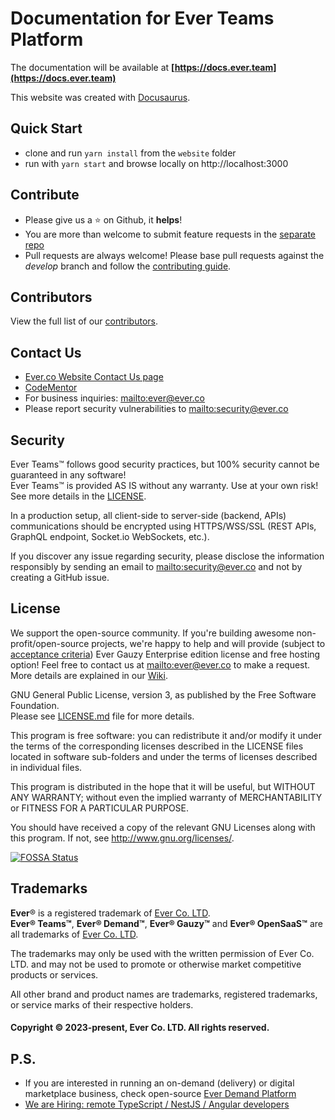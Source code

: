 # Documentation for Ever Teams Platform

The documentation will be available at **[https://docs.ever.team](https://docs.ever.team)**

This website was created with [Docusaurus](https://docusaurus.io).

## Quick Start

- clone and run `yarn install` from the `website` folder
- run with `yarn start` and browse locally on http://localhost:3000

## Contribute

-   Please give us a :star: on Github, it **helps**!
-   You are more than welcome to submit feature requests in the [separate repo](https://github.com/ever-co/feature-requests/issues)
-   Pull requests are always welcome! Please base pull requests against the _develop_ branch and follow the [contributing guide](.github/CONTRIBUTING.md).

## Contributors

View the full list of our [contributors](https://github.com/ever-co/ever-teams-docs/graphs/contributors).

## Contact Us

-   [Ever.co Website Contact Us page](https://ever.co/contacts)
-   [CodeMentor](https://www.codementor.io/evereq)
-   For business inquiries: <mailto:ever@ever.co>
-   Please report security vulnerabilities to <mailto:security@ever.co>

## Security

Ever Teams™ follows good security practices, but 100% security cannot be guaranteed in any software!  
Ever Teams™ is provided AS IS without any warranty. Use at your own risk!  
See more details in the [LICENSE](LICENSE.md).

In a production setup, all client-side to server-side (backend, APIs) communications should be encrypted using HTTPS/WSS/SSL (REST APIs, GraphQL endpoint, Socket.io WebSockets, etc.).

If you discover any issue regarding security, please disclose the information responsibly by sending an email to <mailto:security@ever.co> and not by creating a GitHub issue.

## License

We support the open-source community. If you're building awesome non-profit/open-source projects, we're happy to help and will provide (subject to [acceptance criteria](https://github.com/ever-co/ever-gauzy/wiki/Free-license-and-hosting-for-Non-profit-and-Open-Source-projects)) Ever Gauzy Enterprise edition license and free hosting option! Feel free to contact us at <mailto:ever@ever.co> to make a request. More details are explained in our [Wiki](https://github.com/ever-co/ever-gauzy/wiki/Free-license-and-hosting-for-Non-profit-and-Open-Source-projects).

GNU General Public License, version 3, as published by the Free Software Foundation.  
Please see [LICENSE.md](LICENSE.md) file for more details.

This program is free software: you can redistribute it and/or modify it under the terms of the corresponding licenses described in the LICENSE files located in software sub-folders and under the terms of licenses described in individual files.

This program is distributed in the hope that it will be useful, but WITHOUT ANY WARRANTY; without even the implied warranty of MERCHANTABILITY or FITNESS FOR A PARTICULAR PURPOSE.

You should have received a copy of the relevant GNU Licenses along with this program. If not, see http://www.gnu.org/licenses/.

[![FOSSA Status](https://app.fossa.io/api/projects/git%2Bgithub.com%2Fever-co%2Fever-teams-docs.svg?type=large)](https://app.fossa.io/projects/git%2Bgithub.com%2Fever-co%2Fever-teams-docs?ref=badge_large)

## Trademarks

**Ever**® is a registered trademark of [Ever Co. LTD](https://ever.co).  
**Ever® Teams™**, **Ever® Demand™**, **Ever® Gauzy™** and **Ever® OpenSaaS™** are all trademarks of [Ever Co. LTD](https://ever.co).

The trademarks may only be used with the written permission of Ever Co. LTD. and may not be used to promote or otherwise market competitive products or services.

All other brand and product names are trademarks, registered trademarks, or service marks of their respective holders.

#### Copyright © 2023-present, Ever Co. LTD. All rights reserved.

## P.S.

-   If you are interested in running an on-demand (delivery) or digital marketplace business, check open-source [Ever Demand Platform](https://github.com/ever-co/ever-demand)
-   [We are Hiring: remote TypeScript / NestJS / Angular developers](https://github.com/ever-co/jobs#available-positions)
